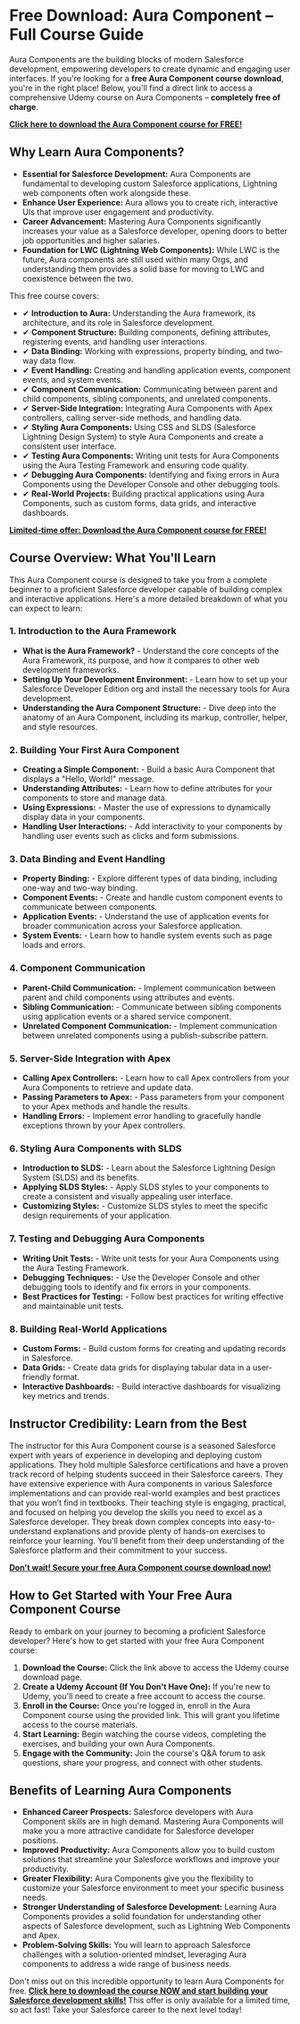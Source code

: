 # Free Download: Aura Component – Full Course Guide

Aura Components are the building blocks of modern Salesforce development, empowering developers to create dynamic and engaging user interfaces. If you're looking for a **free Aura Component course download**, you're in the right place! Below, you'll find a direct link to access a comprehensive Udemy course on Aura Components – **completely free of charge**.

[**Click here to download the Aura Component course for FREE!**](https://udemywork.com/aura-component)

## Why Learn Aura Components?

*   **Essential for Salesforce Development:** Aura Components are fundamental to developing custom Salesforce applications, Lightning web components often work alongside these.
*   **Enhance User Experience:** Aura allows you to create rich, interactive UIs that improve user engagement and productivity.
*   **Career Advancement:** Mastering Aura Components significantly increases your value as a Salesforce developer, opening doors to better job opportunities and higher salaries.
*   **Foundation for LWC (Lightning Web Components):** While LWC is the future, Aura components are still used within many Orgs, and understanding them provides a solid base for moving to LWC and coexistence between the two.

This free course covers:

*   ✔ **Introduction to Aura:** Understanding the Aura framework, its architecture, and its role in Salesforce development.
*   ✔ **Component Structure:** Building components, defining attributes, registering events, and handling user interactions.
*   ✔ **Data Binding:** Working with expressions, property binding, and two-way data flow.
*   ✔ **Event Handling:** Creating and handling application events, component events, and system events.
*   ✔ **Component Communication:** Communicating between parent and child components, sibling components, and unrelated components.
*   ✔ **Server-Side Integration:** Integrating Aura Components with Apex controllers, calling server-side methods, and handling data.
*   ✔ **Styling Aura Components:** Using CSS and SLDS (Salesforce Lightning Design System) to style Aura Components and create a consistent user interface.
*   ✔ **Testing Aura Components:** Writing unit tests for Aura Components using the Aura Testing Framework and ensuring code quality.
*   ✔ **Debugging Aura Components:** Identifying and fixing errors in Aura Components using the Developer Console and other debugging tools.
*   ✔ **Real-World Projects:** Building practical applications using Aura Components, such as custom forms, data grids, and interactive dashboards.

[**Limited-time offer: Download the Aura Component course for FREE!**](https://udemywork.com/aura-component)

## Course Overview: What You'll Learn

This Aura Component course is designed to take you from a complete beginner to a proficient Salesforce developer capable of building complex and interactive applications. Here's a more detailed breakdown of what you can expect to learn:

### 1. Introduction to the Aura Framework

*   **What is the Aura Framework?** - Understand the core concepts of the Aura Framework, its purpose, and how it compares to other web development frameworks.
*   **Setting Up Your Development Environment:** - Learn how to set up your Salesforce Developer Edition org and install the necessary tools for Aura development.
*   **Understanding the Aura Component Structure:** - Dive deep into the anatomy of an Aura Component, including its markup, controller, helper, and style resources.

### 2. Building Your First Aura Component

*   **Creating a Simple Component:** - Build a basic Aura Component that displays a "Hello, World!" message.
*   **Understanding Attributes:** - Learn how to define attributes for your components to store and manage data.
*   **Using Expressions:** - Master the use of expressions to dynamically display data in your components.
*   **Handling User Interactions:** - Add interactivity to your components by handling user events such as clicks and form submissions.

### 3. Data Binding and Event Handling

*   **Property Binding:** - Explore different types of data binding, including one-way and two-way binding.
*   **Component Events:** - Create and handle custom component events to communicate between components.
*   **Application Events:** - Understand the use of application events for broader communication across your Salesforce application.
*   **System Events:** - Learn how to handle system events such as page loads and errors.

### 4. Component Communication

*   **Parent-Child Communication:** - Implement communication between parent and child components using attributes and events.
*   **Sibling Communication:** - Communicate between sibling components using application events or a shared service component.
*   **Unrelated Component Communication:** - Implement communication between unrelated components using a publish-subscribe pattern.

### 5. Server-Side Integration with Apex

*   **Calling Apex Controllers:** - Learn how to call Apex controllers from your Aura Components to retrieve and update data.
*   **Passing Parameters to Apex:** - Pass parameters from your component to your Apex methods and handle the results.
*   **Handling Errors:** - Implement error handling to gracefully handle exceptions thrown by your Apex controllers.

### 6. Styling Aura Components with SLDS

*   **Introduction to SLDS:** - Learn about the Salesforce Lightning Design System (SLDS) and its benefits.
*   **Applying SLDS Styles:** - Apply SLDS styles to your components to create a consistent and visually appealing user interface.
*   **Customizing Styles:** - Customize SLDS styles to meet the specific design requirements of your application.

### 7. Testing and Debugging Aura Components

*   **Writing Unit Tests:** - Write unit tests for your Aura Components using the Aura Testing Framework.
*   **Debugging Techniques:** - Use the Developer Console and other debugging tools to identify and fix errors in your components.
*   **Best Practices for Testing:** - Follow best practices for writing effective and maintainable unit tests.

### 8. Building Real-World Applications

*   **Custom Forms:** - Build custom forms for creating and updating records in Salesforce.
*   **Data Grids:** - Create data grids for displaying tabular data in a user-friendly format.
*   **Interactive Dashboards:** - Build interactive dashboards for visualizing key metrics and trends.

## Instructor Credibility: Learn from the Best

The instructor for this Aura Component course is a seasoned Salesforce expert with years of experience in developing and deploying custom applications. They hold multiple Salesforce certifications and have a proven track record of helping students succeed in their Salesforce careers. They have extensive experience with Aura components in various Salesforce implementations and can provide real-world examples and best practices that you won’t find in textbooks. Their teaching style is engaging, practical, and focused on helping you develop the skills you need to excel as a Salesforce developer. They break down complex concepts into easy-to-understand explanations and provide plenty of hands-on exercises to reinforce your learning. You'll benefit from their deep understanding of the Salesforce platform and their commitment to your success.

[**Don't wait! Secure your free Aura Component course download now!**](https://udemywork.com/aura-component)

## How to Get Started with Your Free Aura Component Course

Ready to embark on your journey to becoming a proficient Salesforce developer? Here's how to get started with your free Aura Component course:

1.  **Download the Course:** Click the link above to access the Udemy course download page.
2.  **Create a Udemy Account (If You Don't Have One):** If you're new to Udemy, you'll need to create a free account to access the course.
3.  **Enroll in the Course:** Once you're logged in, enroll in the Aura Component course using the provided link. This will grant you lifetime access to the course materials.
4.  **Start Learning:** Begin watching the course videos, completing the exercises, and building your own Aura Components.
5.  **Engage with the Community:** Join the course's Q&A forum to ask questions, share your progress, and connect with other students.

## Benefits of Learning Aura Components

*   **Enhanced Career Prospects:** Salesforce developers with Aura Component skills are in high demand. Mastering Aura Components will make you a more attractive candidate for Salesforce developer positions.
*   **Improved Productivity:** Aura Components allow you to build custom solutions that streamline your Salesforce workflows and improve your productivity.
*   **Greater Flexibility:** Aura Components give you the flexibility to customize your Salesforce environment to meet your specific business needs.
*   **Stronger Understanding of Salesforce Development:** Learning Aura Components provides a solid foundation for understanding other aspects of Salesforce development, such as Lightning Web Components and Apex.
*   **Problem-Solving Skills:** You will learn to approach Salesforce challenges with a solution-oriented mindset, leveraging Aura components to address a wide range of business needs.

Don't miss out on this incredible opportunity to learn Aura Components for free. **[Click here to download the course NOW and start building your Salesforce development skills!](https://udemywork.com/aura-component)** This offer is only available for a limited time, so act fast! Take your Salesforce career to the next level today!
